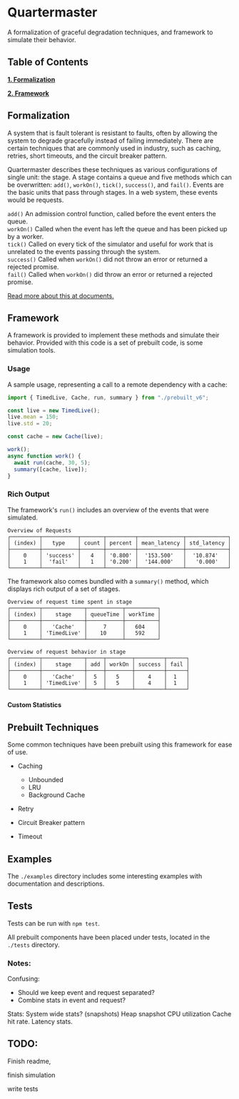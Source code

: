 # Quartermaster

A formalization of graceful degradation techniques, and framework to simulate their behavior.

## Table of Contents

**[1. Formalization](#Formalization)**

**[2. Framework](#Framework)**

## Formalization

A system that is fault tolerant is resistant to faults, often by allowing the system to degrade gracefully instead of failing immediately. There are certain techniques that are commonly used in industry, such as caching, retries, short timeouts, and the circuit breaker pattern.

Quartermaster describes these techniques as various configurations of single unit: the stage. A stage contains a queue and five methods which can be overwritten: `add()`, `workOn()`, `tick()`, `success()`, and `fail()`. Events are the basic units that pass through stages. In a web system, these events would be requests.

`add()` An admission control function, called before the event enters the queue.
\
`workOn()` Called when the event has left the queue and has been picked up by a worker.
\
`tick()` Called on every tick of the simulator and useful for work that is unrelated to the events passing through the system.
\
`success()` Called when `workOn()` did not throw an error or returned a rejected promise.
\
`fail()` Called when `workOn()` did throw an error or returned a rejected promise.

[Read more about this at documents.](docs/formalization.md)

## Framework

A framework is provided to implement these methods and simulate their behavior. Provided with this code is a set of prebuilt code, is some simulation tools.

### Usage

A sample usage, representing a call to a remote dependency with a cache:

```typescript
import { TimedLive, Cache, run, summary } from "./prebuilt_v6";

const live = new TimedLive();
live.mean = 150;
live.std = 20;

const cache = new Cache(live);

work();
async function work() {
  await run(cache, 30, 5);
  summary([cache, live]);
}
```

### Rich Output

The framework's `run()` includes an overview of the events that were simulated.

```
Overview of Requests
┌─────────┬───────────┬───────┬─────────┬──────────────┬─────────────┐
│ (index) │   type    │ count │ percent │ mean_latency │ std_latency │
├─────────┼───────────┼───────┼─────────┼──────────────┼─────────────┤
│    0    │ 'success' │   4   │ '0.800' │  '153.500'   │  '10.874'   │
│    1    │  'fail'   │   1   │ '0.200' │  '144.000'   │   '0.000'   │
└─────────┴───────────┴───────┴─────────┴──────────────┴─────────────┘
```

The framework also comes bundled with a `summary()` method, which displays rich output of a set of stages.

```
Overview of request time spent in stage
┌─────────┬─────────────┬───────────┬──────────┐
│ (index) │    stage    │ queueTime │ workTime │
├─────────┼─────────────┼───────────┼──────────┤
│    0    │   'Cache'   │     7     │   604    │
│    1    │ 'TimedLive' │    10     │   592    │
└─────────┴─────────────┴───────────┴──────────┘

Overview of request behavior in stage
┌─────────┬─────────────┬─────┬────────┬─────────┬──────┐
│ (index) │    stage    │ add │ workOn │ success │ fail │
├─────────┼─────────────┼─────┼────────┼─────────┼──────┤
│    0    │   'Cache'   │  5  │   5    │    4    │  1   │
│    1    │ 'TimedLive' │  5  │   5    │    4    │  1   │
└─────────┴─────────────┴─────┴────────┴─────────┴──────┘
```

#### Custom Statistics

## Prebuilt Techniques

Some common techniques have been prebuilt using this framework for ease of use.

- Caching

  - Unbounded
  - LRU
  - Background Cache

- Retry
- Circuit Breaker pattern
- Timeout

## Examples

The `./examples` directory includes some interesting examples with documentation and descriptions.

## Tests

Tests can be run with `npm test`.

All prebuilt components have been placed under tests, located in the `./tests` directory.

### Notes:

Confusing:

- Should we keep event and request separated?
- Combine stats in event and request?

Stats:
System wide stats? (snapshots)
Heap snapshot
CPU utilization
Cache hit rate.
Latency stats.

## TODO:

Finish readme,

finish simulation

write tests
